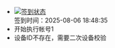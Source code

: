 - [![签到状态](https://github.com/p7wm/Cloud189-Actions/actions/workflows/main.yml/badge.svg?branch=main)](https://github.com/p7wm/Cloud189-Actions/actions/workflows/main.yml) <br> 签到时间：2025-08-06 18:48:35
- 开始执行帐号1
- 设备ID不存在，需要二次设备校验
